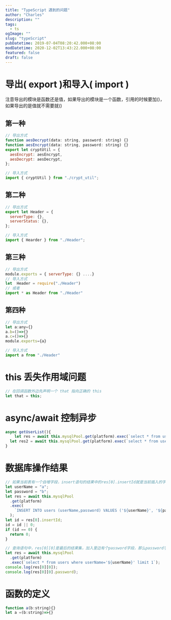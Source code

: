 ```yaml
---
title: "TypeScript 遇到的问题"
author: "Charles"
description: ""
tags:
  - ts
ogImage: ""
slug: "typeScript"
pubDatetime: 2019-07-04T08:20:42.000+08:00
modDatetime: 2020-12-02T13:43:22.000+08:00
featured: false
draft: false
---
```


# 导出( export )和导入( import )

注意导出的模块是函数还是值，如果导出的模块是一个函数，引用的时候要加()，如果导出的是值就不需要就()

## 第一种

```javascript
// 导出方式
function aesDecrypt(data: string, password: string) {}
function aesEncrypt(data: string, password: string) {}
export let cryptUtil = {
  aesEncrypt: aesEncrypt,
  aesDecrypt: aesDecrypt,
};

// 导入方式
import { cryptUtil } from "./crypt_util";
```

## 第二种

```javascript
// 导出方式
export let Header = {
  serverType: {},
  serverStatus: {},
};

// 导入方式
import { Hearder } from "./Header";
```

## 第三种

```javascript
// 导出方式
module.exports = { serverType: {} ....}
// 导入方式
let  Header = require("./Header")
// 或者
import * as Header from "./Header"
```

## 第四种

```javascript
// 导出方式
let a:any={}
a.b=()=>{}
a.c=()=>{}
module.exports={a}

// 导入方式
import a from "./Header"
```

# this 丢失作用域问题

```javascript
// 在回调函数外边先声明一个 that 指向正确的 this
let that = this;
```

# async/await 控制异步

```javascript
async getUserList(){
	let res = await this.mysqlPool.get(platform).exec(`select * from users `);
  let res2 = await this.mysqlPool.get(platform).exec(`select * from users `);
}
```

# 数据库操作结果

```javascript
// 如果当前表有一个自增字段，insert语句的结果中的res[0].insertId就是当前插入的字段字段的值
let userName = "a";
let password = "b";
let res = await this.mysqlPool
  .get(platform)
  .exec(
    `INSERT INTO users (userName,password) VALUES ('${userName}', '${password}')`
  );
let id = res[0].insertId;
id = id || 0;
if (id == 0) {
  return 0;
}

// 查询语句中，res[0][0]是最后的结果集，加入里边有个password字段，那么password字段就在res[0][0].password
let res = await this.mysqlPool
  .get(platform)
  .exec(`select * from users where userName='${userName}' limit 1`);
console.log(res[0][0]);
console.log(res[0][0].password);
```

# 函数的定义

```javascript
function a(b:string){}
let a =(b:string)=>{}

```
